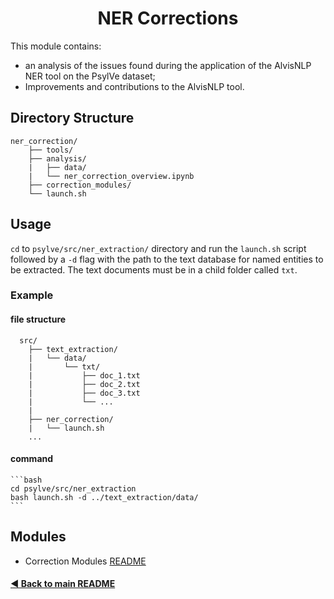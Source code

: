 <h1 align="center">NER Corrections</h1>

This module contains:
- an analysis of the issues found during the application of the AlvisNLP NER tool on the PsylVe dataset;
- Improvements and contributions to the AlvisNLP tool.

## Directory Structure

    ner_correction/
        ├── tools/
        ├── analysis/
        |   ├── data/
        |   └── ner_correction_overview.ipynb
        ├── correction_modules/
        └── launch.sh

## Usage
`cd` to `psylve/src/ner_extraction/` directory and run the `launch.sh` script followed by a `-d` flag with the path to the text database for named entities to be extracted. The text documents must be in a child folder called `txt`.

### Example
#### file structure
      src/
        ├── text_extraction/
        |   └── data/
        |       └── txt/
        |           ├── doc_1.txt
        |           ├── doc_2.txt
        |           ├── doc_3.txt
        |           └── ...
        |
        ├── ner_correction/
        |   └── launch.sh
        ...

#### command
    ```bash
    cd psylve/src/ner_extraction
    bash launch.sh -d ../text_extraction/data/
    ```
## Modules
- Correction Modules [README](https://github.com/e-lubrini/PsylVe/blob/main/dataset_overview/README.md)


#### [◄ Back to main README](https://github.com/e-lubrini/PsylVe/blob/main/README.md)